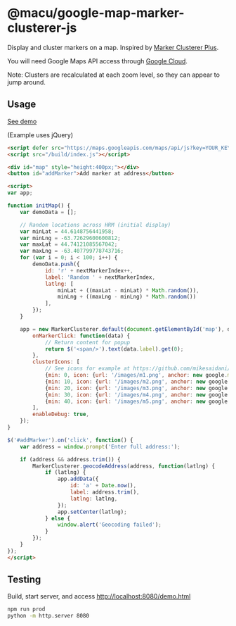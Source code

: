 # @macu/google-map-marker-clusterer-js

Display and cluster markers on a map.
Inspired by [Marker Clusterer Plus](https://github.com/mikesaidani/marker-clusterer-plus).

You will need Google Maps API access through [Google Cloud](https://cloud.google.com/).

Note: Clusters are recalculated at each zoom level, so they can appear to jump around.

## Usage

[See demo](https://macu.github.io/google-map-marker-clusterer-js/demo.html)

(Example uses jQuery)

```html
<script defer src="https://maps.googleapis.com/maps/api/js?key=YOUR_KEY&callback=initMap"></script>
<script src="/build/index.js"></script>

<div id="map" style="height:400px;"></div>
<button id="addMarker">Add marker at address</button>

<script>
var app;

function initMap() {
	var demoData = [];

	// Random locations across HRM (initial display)
	var minLat = 44.6148756441958;
	var minLng = -63.72629600600812;
	var maxLat = 44.74121085567042;
	var maxLng = -63.407799778743716;
	for (var i = 0; i < 100; i++) {
		demoData.push({
			id: 'r' + nextMarkerIndex++,
			label: 'Random ' + nextMarkerIndex,
			latlng: [
				minLat + ((maxLat - minLat) * Math.random()),
				minLng + ((maxLng - minLng) * Math.random())
			],
		});
	}

	app = new MarkerClusterer.default(document.getElementById('map'), demoData, {
		onMarkerClick: function(data) {
			// Return content for popup
			return $('<span/>').text(data.label).get(0);
		},
		clusterIcons: [
			// See icons for example at https://github.com/mikesaidani/marker-clusterer-plus
			{min: 0, icon: {url: '/images/m1.png', anchor: new google.maps.Point(26, 26)}},
			{min: 10, icon: {url: '/images/m2.png', anchor: new google.maps.Point(28, 28)}},
			{min: 20, icon: {url: '/images/m3.png', anchor: new google.maps.Point(33, 33)}},
			{min: 30, icon: {url: '/images/m4.png', anchor: new google.maps.Point(39, 39)}},
			{min: 40, icon: {url: '/images/m5.png', anchor: new google.maps.Point(45, 45)}},
		],
		enableDebug: true,
	});
}

$('#addMarker').on('click', function() {
	var address = window.prompt('Enter full address:');

	if (address && address.trim()) {
		MarkerClusterer.geocodeAddress(address, function(latlng) {
			if (latlng) {
				app.addData({
					id: 'a' + Date.now(),
					label: address.trim(),
					latlng: latlng,
				});
				app.setCenter(latlng);
			} else {
				window.alert('Geocoding failed');
			}
		});
	}
});
</script>
```

## Testing

Build, start server, and access
[http://localhost:8080/demo.html](http://localhost:8080/demo.html)

```bash
npm run prod
python -m http.server 8080
```

